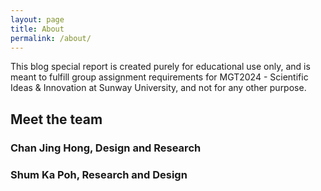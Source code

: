 ```yaml
---
layout: page
title: About
permalink: /about/
---
```


This blog special report is created purely for educational use only, and is meant to fulfill group assignment requirements for MGT2024 - Scientific Ideas & Innovation at Sunway University, and not for any other purpose.

<h2>Meet the team</h2>

<amp-img src="/assets/images/jh.jpg" width="760" height="508" layout="responsive" alt="" class="mb3"></amp-img>
<h3>Chan Jing Hong, Design and Research</h3>

<amp-img src="/assets/images/froyo.jpg" width="760" height="508" layout="responsive" alt="" class="mb3"></amp-img>
<h3>Shum Ka Poh, Research and Design</h3>

